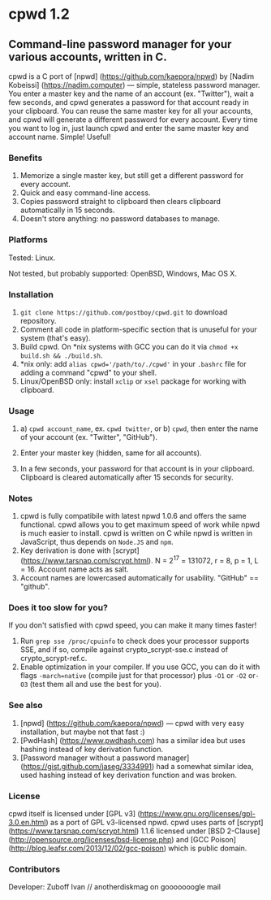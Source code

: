 # cpwd 1.2
## Command-line password manager for your various accounts, written in C.

cpwd is a C port of [npwd] (https://github.com/kaepora/npwd) by [Nadim Kobeissi] (https://nadim.computer) — simple, stateless password manager. You enter a master key and the name of an account (ex. "Twitter"), wait a few seconds, and cpwd generates a password for that account ready in your clipboard. You can reuse the same master key for all your accounts, and cpwd will generate a different password for every account. Every time you want to log in, just launch cpwd and enter the same master key and account name. Simple! Useful!

### Benefits
1. Memorize a single master key, but still get a different password for every account.
2. Quick and easy command-line access.
3. Copies password straight to clipboard then clears clipboard automatically in 15 seconds.
4. Doesn't store anything: no password databases to manage.

### Platforms
Tested: Linux.

Not tested, but probably supported: OpenBSD, Windows, Mac OS X.

### Installation
1. `git clone https://github.com/postboy/cpwd.git` to download repository.
2. Comment all code in platform-specific section that is unuseful for your system (that's easy).
3. Build cpwd. On *nix systems with GCC you can do it via `chmod +x build.sh && ./build.sh`.
4. *nix only: add `alias cpwd='/path/to/./cpwd'` in your `.bashrc` file for adding a command "cpwd" to your shell.
5. Linux/OpenBSD only: install `xclip` or `xsel` package for working with clipboard.

### Usage
1. a) `cpwd account_name`, ex. `cpwd twitter`, or
b) `cpwd`, then enter the name of your account (ex. "Twitter", "GitHub").

3. Enter your master key (hidden, same for all accounts).
4. In a few seconds, your password for that account is in your clipboard. Clipboard is cleared automatically after 15 seconds for security.

### Notes
1. cpwd is fully compatibile with latest npwd 1.0.6 and offers the same functional. cpwd allows you to get maximum speed of work while npwd is much easier to install. cpwd is written on C while npwd is written in JavaScript, thus depends on `Node.JS` and `npm`.
2. Key derivation is done with [scrypt] (https://www.tarsnap.com/scrypt.html). N = 2<sup>17</sup> = 131072, r = 8, p = 1, L = 16. Account name acts as salt.
3. Account names are lowercased automatically for usability. "GitHub" == "github".

### Does it too slow for you?
If you don't satisfied with cpwd speed, you can make it many times faster!

1. Run `grep sse /proc/cpuinfo` to check does your processor supports SSE, and if so, compile against crypto_scrypt-sse.c instead of crypto_scrypt-ref.c.
2. Enable optimization in your compiler. If you use GCC, you can do it with flags `-march=native` (compile just for that processor) plus `-O1` or `-O2` or`-O3` (test them all and use the best for you).

### See also
1. [npwd] (https://github.com/kaepora/npwd) — cpwd with very easy installation, but maybe not that fast :)
2. [PwdHash] (https://www.pwdhash.com) has a similar idea but uses hashing instead of key derivation function.
3. [Password manager without a password manager] (https://gist.github.com/jaseg/3334991) had a somewhat similar idea, used hashing instead of key derivation function and was broken.

### License
cpwd itself is licensed under [GPL v3] (https://www.gnu.org/licenses/gpl-3.0.en.html) as a port of GPL v3-licensed npwd. cpwd uses parts of [scrypt] (https://www.tarsnap.com/scrypt.html) 1.1.6 licensed under [BSD 2-Clause] (http://opensource.org/licenses/bsd-license.php) and [GCC Poison] (http://blog.leafsr.com/2013/12/02/gcc-poison) which is public domain.

### Contributors
Developer: Zuboff Ivan // anotherdiskmag on gooooooogle mail
